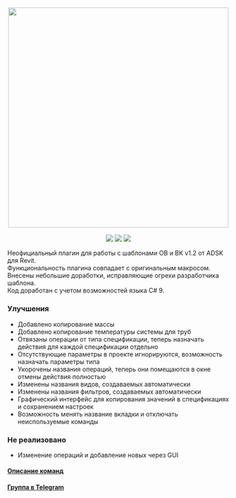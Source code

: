 <h3 align="center"><img src="https://i.imgur.com/mLrwrRs.png" width="500px"></h3>
<p align="center">
  <a href="https://github.com/Nice3point/ADSK-Automatization/releases/latest"><img src="https://img.shields.io/github/release/Nice3point/ADSK-Automatization"></a>
  <a href="https://github.com/Nice3point/ADSK-Automatization/issues"><img src="https://img.shields.io/github/issues/Nice3point/ADSK-Automatization"></a>
  <a href="https://github.com/Nice3point/ADSK-Automatization/commits/main"><img src="https://img.shields.io/github/last-commit/Nice3point/ADSK-Automatization"></a>
 
</p>
  
Неофициальный плагин для работы с шаблонами ОВ и ВК v1.2 от ADSK для Revit.<br>
Функциональность плагина совпадает с оригинальным макросом.<br>
Внесены небольшие доработки, исправляющие огрехи разработчика шаблона.<br>
Код доработан с учетом возможностей языка С# 9.

### Улучшения
- Добавлено копирование массы
- Добавлено копирование температуры системы для труб
- Отвязаны операции от типа спецификации, теперь назначать действия для каждой спецификации отдельно
- Отсутствующие параметры в проекте игнорируются, возможность назначать параметры типа
- Укорочены названия операций, теперь они помещаются в окне отмены действия полностью
- Изменены названия видов, создаваемых автоматически
- Изменены названия фильтров, создаваемых автоматически
- Графический интерфейс для копирования значений в спецификациях и сохранением настроек
- Возможность менять название вкладки и отключать неиспользуемые команды

### Не реализовано
- Изменение операций и добавление новых через GUI

#### [Описание команд](https://knowledge.autodesk.com/ru/support/revit-products/learn-explore/caas/simplecontent/content/-D1-80-D1-83-D0-BA-D0-BE-D0-B2-D0-BE-D0-B4-D1-81-D1-82-D0-B2-D0-BE--D0-BA--D1-88-D0-B0-D0-B1.html)
#### [Группа в Telegram](https://t.me/revitmepru)
